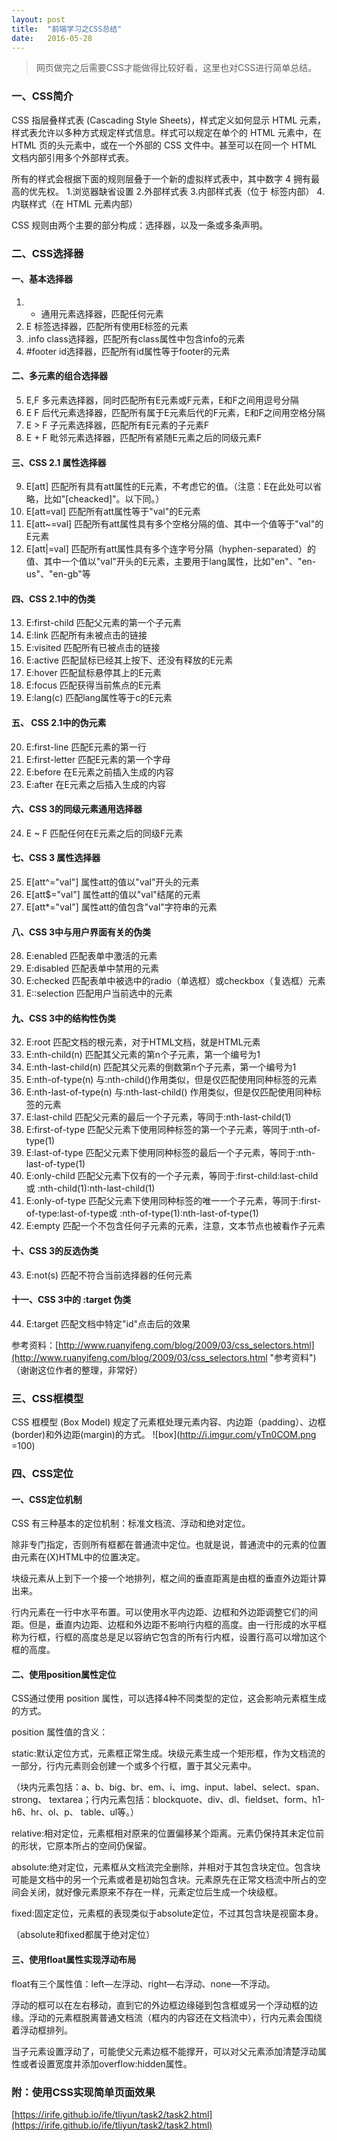 ```yaml
---
layout: post
title:  "前端学习之CSS总结"
date:   2016-05-28
---
```



> 网页做完之后需要CSS才能做得比较好看，这里也对CSS进行简单总结。

### 一、CSS简介
CSS 指层叠样式表 (Cascading Style Sheets)，样式定义如何显示 HTML 元素，样式表允许以多种方式规定样式信息。样式可以规定在单个的 HTML 元素中，在 HTML 页的头元素中，或在一个外部的 CSS 文件中。甚至可以在同一个 HTML 文档内部引用多个外部样式表。

所有的样式会根据下面的规则层叠于一个新的虚拟样式表中，其中数字 4 拥有最高的优先权。
1.浏览器缺省设置
2.外部样式表
3.内部样式表（位于 <head> 标签内部）
4.内联样式（在 HTML 元素内部）


CSS 规则由两个主要的部分构成：选择器，以及一条或多条声明。


### 二、CSS选择器

#### 一、基本选择器

1. * 通用元素选择器，匹配任何元素 
2. E 标签选择器，匹配所有使用E标签的元素 
3. .info class选择器，匹配所有class属性中包含info的元素 
4.  #footer  id选择器，匹配所有id属性等于footer的元素 

#### 二、多元素的组合选择器

5. E,F 多元素选择器，同时匹配所有E元素或F元素，E和F之间用逗号分隔 
6. E F 后代元素选择器，匹配所有属于E元素后代的F元素，E和F之间用空格分隔 
7. E > F 子元素选择器，匹配所有E元素的子元素F 
8. E + F 毗邻元素选择器，匹配所有紧随E元素之后的同级元素F 

#### 三、CSS 2.1 属性选择器

9.  E[att] 匹配所有具有att属性的E元素，不考虑它的值。（注意：E在此处可以省略，比如"[cheacked]"。以下同。） 
10. E[att=val]  匹配所有att属性等于"val"的E元素 
11. E[att~=val]  匹配所有att属性具有多个空格分隔的值、其中一个值等于"val"的E元素 
12. E[att|=val]  匹配所有att属性具有多个连字号分隔（hyphen-separated）的值、其中一个值以"val"开头的E元素，主要用于lang属性，比如"en"、"en-us"、"en-gb"等 

#### 四、CSS 2.1中的伪类

13. E:first-child  匹配父元素的第一个子元素 
14. E:link  匹配所有未被点击的链接 
15. E:visited  匹配所有已被点击的链接 
16. E:active  匹配鼠标已经其上按下、还没有释放的E元素 
17. E:hover  匹配鼠标悬停其上的E元素 
18. E:focus  匹配获得当前焦点的E元素 
19. E:lang(c)  匹配lang属性等于c的E元素 

#### 五、 CSS 2.1中的伪元素

20. E:first-line 匹配E元素的第一行 
21.  E:first-letter 匹配E元素的第一个字母 
22. E:before 在E元素之前插入生成的内容 
23. E:after 在E元素之后插入生成的内容 

#### 六、CSS 3的同级元素通用选择器

24. E ~ F  匹配任何在E元素之后的同级F元素 


#### 七、CSS 3 属性选择器

25. E[att^="val"]  属性att的值以"val"开头的元素 
26. E[att$="val"]  属性att的值以"val"结尾的元素 
27. E[att*="val"]  属性att的值包含"val"字符串的元素 

#### 八、CSS 3中与用户界面有关的伪类

28. E:enabled  匹配表单中激活的元素 
29. E:disabled 匹配表单中禁用的元素 
30. E:checked 匹配表单中被选中的radio（单选框）或checkbox（复选框）元素 
31. E::selection  匹配用户当前选中的元素 


#### 九、CSS 3中的结构性伪类

32. E:root  匹配文档的根元素，对于HTML文档，就是HTML元素 
33. E:nth-child(n) 匹配其父元素的第n个子元素，第一个编号为1 
34. E:nth-last-child(n)  匹配其父元素的倒数第n个子元素，第一个编号为1 
35. E:nth-of-type(n)  与:nth-child()作用类似，但是仅匹配使用同种标签的元素 
36. E:nth-last-of-type(n) 与:nth-last-child() 作用类似，但是仅匹配使用同种标签的元素 
37. E:last-child 匹配父元素的最后一个子元素，等同于:nth-last-child(1) 
38. E:first-of-type 匹配父元素下使用同种标签的第一个子元素，等同于:nth-of-type(1) 
39. E:last-of-type  匹配父元素下使用同种标签的最后一个子元素，等同于:nth-last-of-type(1) 
40. E:only-child 匹配父元素下仅有的一个子元素，等同于:first-child:last-child或 :nth-child(1):nth-last-child(1) 
41. E:only-of-type 匹配父元素下使用同种标签的唯一一个子元素，等同于:first-of-type:last-of-type或 :nth-of-type(1):nth-last-of-type(1) 
42.  E:empty 匹配一个不包含任何子元素的元素，注意，文本节点也被看作子元素 

#### 十、CSS 3的反选伪类

43. E:not(s)  匹配不符合当前选择器的任何元素 

#### 十一、CSS 3中的 :target 伪类

44. E:target 匹配文档中特定"id"点击后的效果 

参考资料：[http://www.ruanyifeng.com/blog/2009/03/css_selectors.html](http://www.ruanyifeng.com/blog/2009/03/css_selectors.html "参考资料")（谢谢这位作者的整理，非常好）

### 三、CSS框模型

CSS 框模型 (Box Model) 规定了元素框处理元素内容、内边距（padding）、边框(border)和外边距(margin)的方式。
![box](http://i.imgur.com/yTn0COM.png =100)

### 四、CSS定位

#### 一、CSS定位机制

CSS 有三种基本的定位机制：标准文档流、浮动和绝对定位。

除非专门指定，否则所有框都在普通流中定位。也就是说，普通流中的元素的位置由元素在(X)HTML中的位置决定。

块级元素从上到下一个接一个地排列，框之间的垂直距离是由框的垂直外边距计算出来。

行内元素在一行中水平布置。可以使用水平内边距、边框和外边距调整它们的间距。但是，垂直内边距、边框和外边距不影响行内框的高度。由一行形成的水平框称为行框，行框的高度总是足以容纳它包含的所有行内框，设置行高可以增加这个框的高度。


#### 二、使用position属性定位

CSS通过使用 position 属性，可以选择4种不同类型的定位，这会影响元素框生成的方式。

position 属性值的含义：

static:默认定位方式，元素框正常生成。块级元素生成一个矩形框，作为文档流的一部分，行内元素则会创建一个或多个行框，置于其父元素中。

（块内元素包括：a、b、big、br、em、i、img、input、label、select、span、strong、 textarea；行内元素包括：blockquote、div、dl、fieldset、form、h1-h6、hr、ol、p、 
table、ul等。）

relative:相对定位，元素框相对原来的位置偏移某个距离。元素仍保持其未定位前的形状，它原本所占的空间仍保留。

absolute:绝对定位，元素框从文档流完全删除，并相对于其包含块定位。包含块可能是文档中的另一个元素或者是初始包含块。元素原先在正常文档流中所占的空间会关闭，就好像元素原来不存在一样，元素定位后生成一个块级框。

fixed:固定定位，元素框的表现类似于absolute定位，不过其包含块是视窗本身。

（absolute和fixed都属于绝对定位）

#### 三、使用float属性实现浮动布局

float有三个属性值：left—左浮动、right—右浮动、none—不浮动。

浮动的框可以在左右移动，直到它的外边框边缘碰到包含框或另一个浮动框的边缘。浮动的元素框脱离普通文档流（框内的内容还在文档流中），行内元素会围绕着浮动框排列。

当子元素设置浮动了，可能使父元素边框不能撑开，可以对父元素添加清楚浮动属性或者设置宽度并添加overflow:hidden属性。

### 附：使用CSS实现简单页面效果
[https://irife.github.io/ife/tliyun/task2/task2.html](https://irife.github.io/ife/tliyun/task2/task2.html)